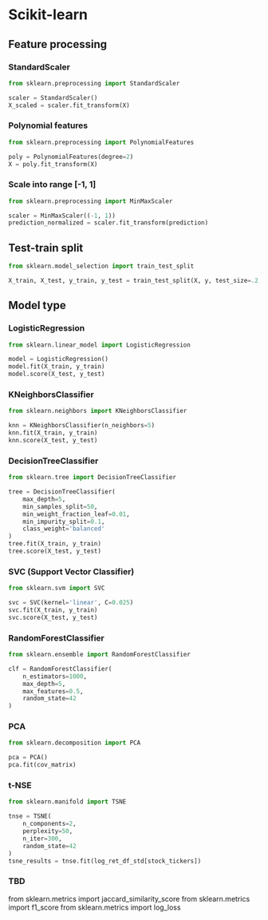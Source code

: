 # Scikit-learn

## Feature processing

### StandardScaler

```python
from sklearn.preprocessing import StandardScaler

scaler = StandardScaler()
X_scaled = scaler.fit_transform(X)
```

### Polynomial features

```python
from sklearn.preprocessing import PolynomialFeatures

poly = PolynomialFeatures(degree=2)
X = poly.fit_transform(X)
```

### Scale into range [-1, 1]

```python
from sklearn.preprocessing import MinMaxScaler

scaler = MinMaxScaler((-1, 1))
prediction_normalized = scaler.fit_transform(prediction)
```

## Test-train split

```python
from sklearn.model_selection import train_test_split

X_train, X_test, y_train, y_test = train_test_split(X, y, test_size=.2, random_state=42)
```

## Model type

### LogisticRegression

```python
from sklearn.linear_model import LogisticRegression

model = LogisticRegression()
model.fit(X_train, y_train)
model.score(X_test, y_test)
```

### KNeighborsClassifier

```python
from sklearn.neighbors import KNeighborsClassifier

knn = KNeighborsClassifier(n_neighbors=5)
knn.fit(X_train, y_train)
knn.score(X_test, y_test)
```

### DecisionTreeClassifier

```python
from sklearn.tree import DecisionTreeClassifier

tree = DecisionTreeClassifier(
    max_depth=5,
    min_samples_split=50,
    min_weight_fraction_leaf=0.01,
    min_impurity_split=0.1,
    class_weight='balanced'
)
tree.fit(X_train, y_train)
tree.score(X_test, y_test)
```

### SVC (Support Vector Classifier)

```python
from sklearn.svm import SVC

svc = SVC(kernel='linear', C=0.025)
svc.fit(X_train, y_train)
svc.score(X_test, y_test)
```

### RandomForestClassifier

```python
from sklearn.ensemble import RandomForestClassifier

clf = RandomForestClassifier(
    n_estimators=1000,
    max_depth=5,
    max_features=0.5,
    random_state=42
)
```

### PCA

```python
from sklearn.decomposition import PCA

pca = PCA()
pca.fit(cov_matrix)
```

### t-NSE

```python
from sklearn.manifold import TSNE

tnse = TSNE(
    n_components=2,
    perplexity=50,
    n_iter=300,
    random_state=42
)
tsne_results = tnse.fit(log_ret_df_std[stock_tickers])
```

### TBD
from sklearn.metrics import jaccard_similarity_score
from sklearn.metrics import f1_score
from sklearn.metrics import log_loss
